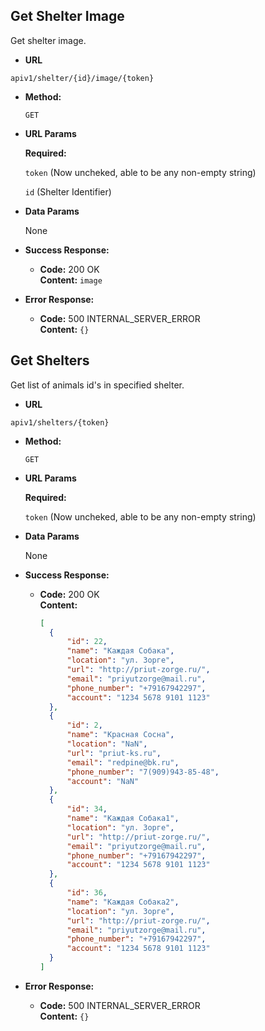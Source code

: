**Get Shelter Image**
----
  Get shelter image.

* **URL**

 `apiv1/shelter/{id}/image/{token}`

* **Method:**

  `GET`
  
*  **URL Params**

   **Required:** 
   
   `token` (Now uncheked, able to be any non-empty string)
   
   `id` (Shelter Identifier)

* **Data Params**

  None

* **Success Response:**

  * **Code:** 200 OK<br />
    **Content:** `image`
* **Error Response:**

  * **Code:** 500 INTERNAL_SERVER_ERROR <br />
    **Content:** `{}`
    
**Get Shelters**
----
  Get list of animals id's in specified shelter.

* **URL**

 `apiv1/shelters/{token}`

* **Method:**

  `GET`
  
*  **URL Params**

   **Required:** 
   
   `token` (Now uncheked, able to be any non-empty string)

* **Data Params**

  None

* **Success Response:**

  * **Code:** 200 OK<br />
    **Content:**
    ```json
    [
      {
          "id": 22,
          "name": "Каждая Собака",
          "location": "ул. Зорге",
          "url": "http://priut-zorge.ru/",
          "email": "priyutzorge@mail.ru",
          "phone_number": "+79167942297",
          "account": "1234 5678 9101 1123"
      },
      {
          "id": 2,
          "name": "Красная Сосна",
          "location": "NaN",
          "url": "priut-ks.ru",
          "email": "redpine@bk.ru",
          "phone_number": "7(909)943-85-48",
          "account": "NaN"
      },
      {
          "id": 34,
          "name": "Каждая Собака1",
          "location": "ул. Зорге",
          "url": "http://priut-zorge.ru/",
          "email": "priyutzorge@mail.ru",
          "phone_number": "+79167942297",
          "account": "1234 5678 9101 1123"
      },
      {
          "id": 36,
          "name": "Каждая Собака2",
          "location": "ул. Зорге",
          "url": "http://priut-zorge.ru/",
          "email": "priyutzorge@mail.ru",
          "phone_number": "+79167942297",
          "account": "1234 5678 9101 1123"
      }
    ]
    ```
* **Error Response:**

  * **Code:** 500 INTERNAL_SERVER_ERROR <br />
    **Content:** `{}`    
